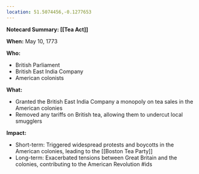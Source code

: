 ```yaml
---
location: 51.5074456,-0.1277653
---
```

**Notecard Summary: [[Tea Act]]**

**When:** May 10, 1773

**Who:**
* British Parliament
* British East India Company
* American colonists

**What:**
* Granted the British East India Company a monopoly on tea sales in the American colonies
* Removed any tariffs on British tea, allowing them to undercut local smugglers

**Impact:**
* Short-term: Triggered widespread protests and boycotts in the American colonies, leading to the [[Boston Tea Party]]
* Long-term: Exacerbated tensions between Great Britain and the colonies, contributing to the American Revolution
#ids